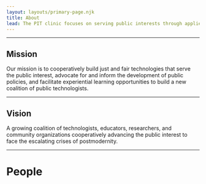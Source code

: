 ```yaml
---
layout: layouts/primary-page.njk
title: About
lead: The PIT clinic focuses on serving public interests through applied research, experiential learning, and community based organizing. We achieve this by partnering with advocates, mutual aid organizations, and special-interest groups, as well as local governments throughout the Puget Sound region. Our current work is focused on digital civic infrastructure, digital privacy, and labor policy.
---
```


-------
## Mission

Our mission is to cooperatively build just and fair technologies that serve the public interest, advocate for and inform the development of public policies, and facilitate experiential learning opportunities to build a new coalition of public technologists.

------
## Vision

A growing coalition of technologists, educators, researchers, and community organizations cooperatively advancing the public interest to face the escalating crises of postmodernity.

-----
# People



